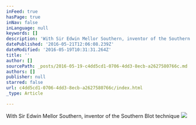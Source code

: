 ```yaml
---
inFeed: true
hasPage: true
inNav: false
inLanguage: null
keywords: []
description: 'With Sir Edwin Mellor Southern, inventor of the Southern Blot technique'
datePublished: '2016-05-21T12:06:08.239Z'
dateModified: '2016-05-19T10:31:31.264Z'
title: ''
author: []
sourcePath: _posts/2016-05-19-c4dd5cd1-0706-4dd3-8ecb-a2627580766c.md
authors: []
publisher: null
starred: false
url: c4dd5cd1-0706-4dd3-8ecb-a2627580766c/index.html
_type: Article

---
```

With Sir Edwin Mellor Southern, inventor of the Southern Blot technique
![](https://the-grid-user-content.s3-us-west-2.amazonaws.com/d484889d-8868-48b7-b859-0b5b0596d68f.jpg)